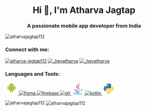<h1 align="center">Hi 👋, I'm Atharva Jagtap</h1>
<h3 align="center">A passionate mobile app developer from India</h3>

<p align="left"> <img src="https://komarev.com/ghpvc/?username=atharvajagtap112&label=Profile%20views&color=0e75b6&style=flat" alt="atharvajagtap112" /> </p>



<h3 align="left">Connect with me:</h3>
<p align="left">
<a href="https://linkedin.com/in/atharva-jagtap112" target="blank"><img align="center" src="https://raw.githubusercontent.com/rahuldkjain/github-profile-readme-generator/master/src/images/icons/Social/linked-in-alt.svg" alt="atharva-jagtap112" height="30" width="40" /></a>
<a href="https://instagram.com/_heyatharva" target="blank"><img align="center" src="https://raw.githubusercontent.com/rahuldkjain/github-profile-readme-generator/master/src/images/icons/Social/instagram.svg" alt="_heyatharva" height="30" width="40" /></a>
<a href="https://www.leetcode.com/_heyatharva" target="blank"><img align="center" src="https://raw.githubusercontent.com/rahuldkjain/github-profile-readme-generator/master/src/images/icons/Social/leet-code.svg" alt="_heyatharva" height="30" width="40" /></a>
</p>

<h3 align="left">Languages and Tools:</h3>
<p align="left"> <a href="https://developer.android.com" target="_blank" rel="noreferrer"> <img src="https://raw.githubusercontent.com/devicons/devicon/master/icons/android/android-original-wordmark.svg" alt="android" width="40" height="40"/> </a> <a href="https://www.figma.com/" target="_blank" rel="noreferrer"> <img src="https://www.vectorlogo.zone/logos/figma/figma-icon.svg" alt="figma" width="40" height="40"/> </a> <a href="https://firebase.google.com/" target="_blank" rel="noreferrer"> <img src="https://www.vectorlogo.zone/logos/firebase/firebase-icon.svg" alt="firebase" width="40" height="40"/> </a> <a href="https://git-scm.com/" target="_blank" rel="noreferrer"> <img src="https://www.vectorlogo.zone/logos/git-scm/git-scm-icon.svg" alt="git" width="40" height="40"/> </a> <a href="https://www.java.com" target="_blank" rel="noreferrer"> <img src="https://raw.githubusercontent.com/devicons/devicon/master/icons/java/java-original.svg" alt="java" width="40" height="40"/> </a> <a href="https://kotlinlang.org" target="_blank" rel="noreferrer"> <img src="https://www.vectorlogo.zone/logos/kotlinlang/kotlinlang-icon.svg" alt="kotlin" width="40" height="40"/> </a> <a href="https://www.python.org" target="_blank" rel="noreferrer"> <img src="https://raw.githubusercontent.com/devicons/devicon/master/icons/python/python-original.svg" alt="python" width="40" height="40"/> </a> </p>

<p><img align="left" src="https://github-readme-stats.vercel.app/api/top-langs?username=atharvajagtap112&show_icons=true&locale=en&layout=compact" alt="atharvajagtap112" /></p>

<p>&nbsp;<img align="center" src="https://github-readme-stats.vercel.app/api?username=atharvajagtap112&show_icons=true&locale=en" alt="atharvajagtap112" /></p>

